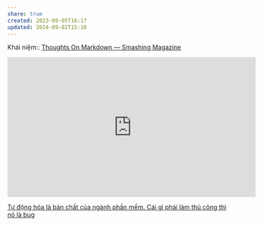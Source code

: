 ```yaml
---
share: true
created: 2023-09-05T16:17
updated: 2024-09-02T15:18
---
```

Khái niệm:: 
[Thoughts On Markdown — Smashing Magazine](https://www.smashingmagazine.com/2022/02/thoughts-on-markdown/)
<iframe width="560" height="315" src="https://www.youtube.com/embed/lVHj7Y90Ieg?si=NQOU3WJYso6atUCL" title="YouTube video player" frameborder="0" allow="accelerometer; autoplay; clipboard-write; encrypted-media; gyroscope; picture-in-picture; web-share" referrerpolicy="strict-origin-when-cross-origin" allowfullscreen></iframe>

[Tự động hóa là bản chất của ngành phần mềm. Cái gì phải làm thủ công thì nó là bug](../../T%E1%BB%B1%20%C4%91%E1%BB%99ng%20h%C3%B3a%20l%C3%A0%20b%E1%BA%A3n%20ch%E1%BA%A5t%20c%E1%BB%A7a%20ng%C3%A0nh%20ph%E1%BA%A7n%20m%E1%BB%81m.%20C%C3%A1i%20g%C3%AC%20ph%E1%BA%A3i%20l%C3%A0m%20th%E1%BB%A7%20c%C3%B4ng%20th%C3%AC%20n%C3%B3%20l%C3%A0%20bug.md)